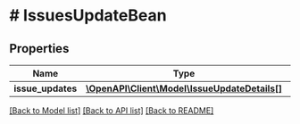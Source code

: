 # # IssuesUpdateBean

## Properties

Name | Type | Description | Notes
------------ | ------------- | ------------- | -------------
**issue_updates** | [**\OpenAPI\Client\Model\IssueUpdateDetails[]**](IssueUpdateDetails.md) |  | [optional]

[[Back to Model list]](../../README.md#models) [[Back to API list]](../../README.md#endpoints) [[Back to README]](../../README.md)
